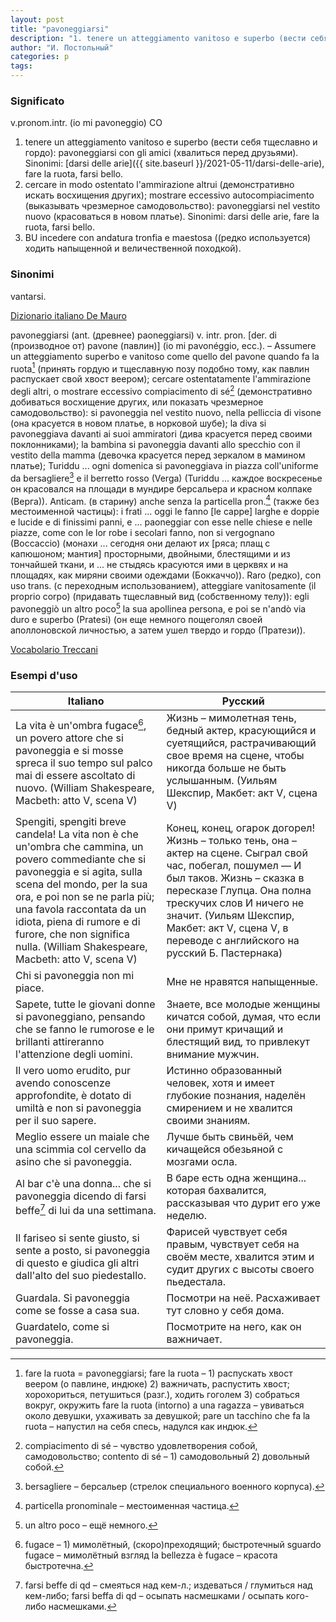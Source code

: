 ```yaml
---
layout: post
title: "pavoneggiarsi"
description: "1. tenere un atteggiamento vanitoso e superbo (вести себя тщеславно и гордо): pavoneggiarsi con gli amici (хвалиться перед друзьями). Sinonimi: darsi delle arie, fare la ruota, farsi bello."
author: "И. Постольный"
categories: p
tags:
---
```


### Significato

v.pronom.intr. (io mi pavoneggio) CO

1. tenere un atteggiamento vanitoso e superbo (вести себя тщеславно и гордо): pavoneggiarsi con gli amici (хвалиться перед друзьями). Sinonimi: [darsi delle arie]({{ site.baseurl }}/2021-05-11/darsi-delle-arie), fare la ruota, farsi bello.
2. cercare in modo ostentato l'ammirazione altrui (демонстративно искать восхищения других); mostrare eccessivo autocompiacimento (выказывать чрезмерное самодовольство): pavoneggiarsi nel vestito nuovo (красоваться в новом платье). Sinonimi: darsi delle arie, fare la ruota, farsi bello.
3. BU incedere con andatura tronfia e maestosa ((редко используется) ходить напыщенной и величественной походкой).

### Sinonimi

vantarsi.

[Dizionario italiano De Mauro](https://dizionario.internazionale.it/parola/pavoneggiarsi)

pavoneggiarsi (ant. (древнее) paoneggiarsi) v. intr. pron. [der. di (производное от) pavone (павлин)] (io mi pavonéggio, ecc.). – Assumere un atteggiamento superbo e vanitoso come quello del pavone quando fa la ruota[^1] (принять гордую и тщеславную позу подобно тому, как павлин распускает свой хвост веером); cercare ostentatamente l'ammirazione degli altri, o mostrare eccessivo compiacimento di sé[^2] (демонстративно добиваться восхищение других, или показать чрезмерное самодовольство): si pavoneggia nel vestito nuovo, nella pelliccia di visone (она красуется в новом платье, в норковой шубе); la diva si pavoneggiava davanti ai suoi ammiratori (дива красуется перед своими поклонниками); la bambina si pavoneggia davanti allo specchio con il vestito della mamma (девочка красуется перед зеркалом в мамином платье); Turiddu ... ogni domenica si pavoneggiava in piazza coll'uniforme da bersagliere[^3] e il berretto rosso (Verga) (Turiddu ... каждое воскресенье он красовался на площади в мундире берсальера и красном колпаке (Верга)). Anticam. (в старину) anche senza la particella pron.[^4] (также без местоименной частицы): i frati ... oggi le fanno [le cappe] larghe e doppie e lucide e di finissimi panni, e ... paoneggiar con esse nelle chiese e nelle piazze, come con le lor robe i secolari fanno, non si vergognano (Boccaccio) (монахи ... сегодня они делают их [ряса; плащ с капюшоном; мантия] просторными, двойными, блестящими и из тончайшей ткани, и ... не стыдясь красуются ими в церквях и на площадях, как миряни своими одеждами (Боккаччо)). Raro (редко), con uso trans. (с переходным использованием), atteggiare vanitosamente (il proprio corpo) (придавать тщеславный вид (собственному телу)): egli pavoneggiò un altro poco[^5] la sua apollinea persona, e poi se n'andò via duro e superbo (Pratesi) (он еще немного пощеголял своей аполлоновской личностью, а затем ушел твердо и гордо (Пратези)).

[Vocabolario Treccani](https://www.treccani.it/vocabolario/pavoneggiarsi/)

### Esempi d'uso

| Italiano | Русский |
|----------|---------|
|La vita è un'ombra fugace[^6], un povero attore che si pavoneggia e si mosse spreca il suo tempo sul palco mai di essere ascoltato di nuovo. (William Shakespeare, Macbeth: atto V, scena V)|Жизнь – мимолетная тень, бедный актер, красующийся и суетящийся, растрачивающий свое время на сцене, чтобы никогда больше не быть услышанным. (Уильям Шекспир, Макбет: акт V, сцена V)|
|Spengiti, spengiti breve candela! La vita non è che un'ombra che cammina, un povero commediante che si pavoneggia e si agita, sulla scena del mondo, per la sua ora, e poi non se ne parla più; una favola raccontata da un idiota, piena di rumore e di furore, che non significa nulla. (William Shakespeare, Macbeth: atto V, scena V)|Конец, конец, огарок догорел! Жизнь – только тень, она – актер на сцене. Сыграл свой час, побегал, пошумел — И был таков. Жизнь – сказка в пересказе Глупца. Она полна трескучих слов И ничего не значит. (Уильям Шекспир, Макбет: акт V, сцена V, в переводе с английского на русский Б. Пастернака)|
|Chi si pavoneggia non mi piace.|Мне не нравятся напыщенные.|
|Sapete, tutte le giovani donne si pavoneggiano, pensando che se fanno le rumorose e le brillanti attireranno l'attenzione degli uomini.|Знаете, все молодые женщины кичатся собой, думая, что если они примут кричащий и блестящий вид, то привлекут внимание мужчин.|
|Il vero uomo erudito, pur avendo conoscenze approfondite, è dotato di umiltà e non si pavoneggia per il suo sapere.|Истинно образованный человек, хотя и имеет глубокие познания, наделён смирением и не хвалится своими знаниям.|
|Meglio essere un maiale che una scimmia col cervello da asino che si pavoneggia.|Лучше быть свиньёй, чем кичащейся обезьяной с мозгами осла.|
|Al bar c'è una donna... che si pavoneggia dicendo di farsi beffe[^7] di lui da una settimana.|В баре есть одна женщина... которая бахвалится, рассказывая что дурит его уже неделю.|
|Il fariseo si sente giusto, si sente a posto, si pavoneggia di questo e giudica gli altri dall'alto del suo piedestallo.|Фарисей чувствует себя правым, чувствует себя на своём месте, хвалится этим и судит других с высоты своего пьедестала.|
|Guardala. Si pavoneggia come se fosse a casa sua.|Посмотри на неё. Расхаживает тут словно у себя дома.|
|Guardatelo, come si pavoneggia.|Посмотрите на него, как он важничает.|

[^1]: fare la ruota = pavoneggiarsi; fare la ruota – 1) распускать хвост веером (о павлине, индюке) 2) важничать, распустить хвост; хорохориться, петушиться (разг.), ходить гоголем 3) собраться вокруг, окружить fare la ruota (intorno) a una ragazza – увиваться около девушки, ухаживать за девушкой; pare un tacchino che fa la ruota – напустил на себя спесь, надулся как индюк.

[^2]: compiacimento di sé – чувство удовлетворения собой, самодовольство; contento di sé – 1) самодовольный 2) довольный собой.

[^3]: bersagliere – берсальер (стрелок специального военного корпуса).

[^4]: particella pronominale – местоименная частица.

[^5]: un altro poco – ещё немного.

[^6]: fugace – 1) мимолётный, (скоро)преходящий; быстротечный sguardo fugace – мимолётный взгляд la bellezza è fugace – красота быстротечна.

[^7]: farsi beffe di qd – смеяться над кем-л.; издеваться / глумиться над кем-либо; farsi beffa di qd – осыпать насмешками / осыпать кого-либо насмешками.